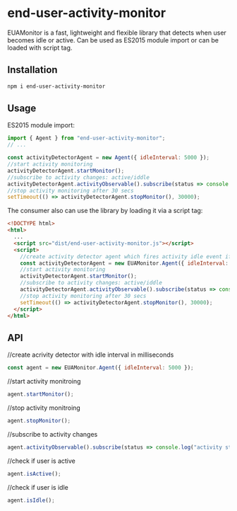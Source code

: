 # end-user-activity-monitor

EUAMonitor is a fast, lightweight and flexible library that detects when user becomes idle or active.
Can be used as ES2015 module import or can be loaded with script tag.

## Installation

```bash
npm i end-user-activity-monitor
```

## Usage

ES2015 module import:

```javascript
import { Agent } from "end-user-activity-monitor";
// ...

const activityDetectorAgent = new Agent({ idleInterval: 5000 });
//start activity monitoring
activityDetectorAgent.startMonitor();
//subscribe to activity changes: active/iddle
activityDetectorAgent.activityObservable().subscribe(status => console.log("activity status:", status));
//stop activity monitoring after 30 secs
setTimeout(() => activityDetectorAgent.stopMonitor(), 30000);
```

The consumer also can use the library by loading it via a script tag:

```html
<!DOCTYPE html>
<html>
  ...
  <script src="dist/end-user-activity-monitor.js"></script>
  <script>
    //create activity detector agent which fires activity idle event if user is not active for 5 seconds
    const activityDetectorAgent = new EUAMonitor.Agent({ idleInterval: 5000 });
    //start activity monitoring
    activityDetectorAgent.startMonitor();
    //subscribe to activity changes: active/iddle
    activityDetectorAgent.activityObservable().subscribe(status => console.log("activity status:", status));
    //stop activity monitoring after 30 secs
    setTimeout(() => activityDetectorAgent.stopMonitor(), 30000);
  </script>
</html>
```

## API

//create acrivity detector with idle interval in milliseconds

```javascript
const agent = new EUAMonitor.Agent({ idleInterval: 5000 });
```

//start activity monitroing

```javascript
agent.startMonitor();
```

//stop activity monitroing

```javascript
agent.stopMonitor();
```

//subscribe to activity changes

```javascript
agent.activityObservable().subscribe(status => console.log("activity status:", status));
```

//check if user is active

```javascript
agent.isActive();
```

//check if user is idle

```javascript
agent.isIdle();
```
